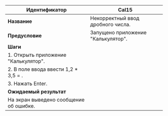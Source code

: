  Идентификатор | Cal15 |
| --- | --- |
| **Название** | Некорректный ввод дробного числа. |
| **Предусловие** | Запущено приложение "Калькулятор".
| **Шаги** | 
| 1. Открыть приложение "Калькулятор".
| 2. В поле ввода ввести 1,2 * 3,5 = .
| 3. Нажать Enter.
| **Ожидаемый результат** |
| На экран выведено сообщение об ошибке.
